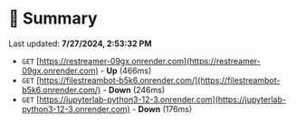 # 📖 Summary
Last updated: **7/27/2024, 2:53:32 PM**

- `GET` [https://restreamer-09gx.onrender.com](https://restreamer-09gx.onrender.com) - **Up** (466ms)
- `GET` [https://filestreambot-b5k6.onrender.com/](https://filestreambot-b5k6.onrender.com/) - **Down** (246ms)
- `GET` [https://jupyterlab-python3-12-3.onrender.com](https://jupyterlab-python3-12-3.onrender.com) - **Down** (176ms)
